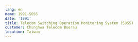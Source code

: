 ```yaml
---
lang: en
name: 1991-SOSS
date: '1991'
title: Telecom Switching Operation Monitoring System (SOSS)
customer: Chunghwa Telecom Buerau
location: Taiwan
---
```


